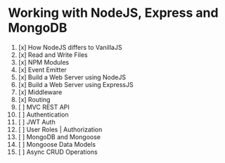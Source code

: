 # Working with NodeJS, Express and MongoDB

1. [x] How NodeJS differs to VanillaJS
2. [x] Read and Write Files
3. [x] NPM Modules
4. [x] Event Emitter
5. [x] Build a Web Server using NodeJS
6. [x] Build a Web Server using ExpressJS
7. [x] Middleware
8. [x] Routing
9. [ ] MVC REST API
10. [ ] Authentication
11. [ ] JWT Auth
12. [ ] User Roles | Authorization
13. [ ] MongoDB and Mongoose
14. [ ] Mongoose Data Models
15. [ ] Async CRUD Operations